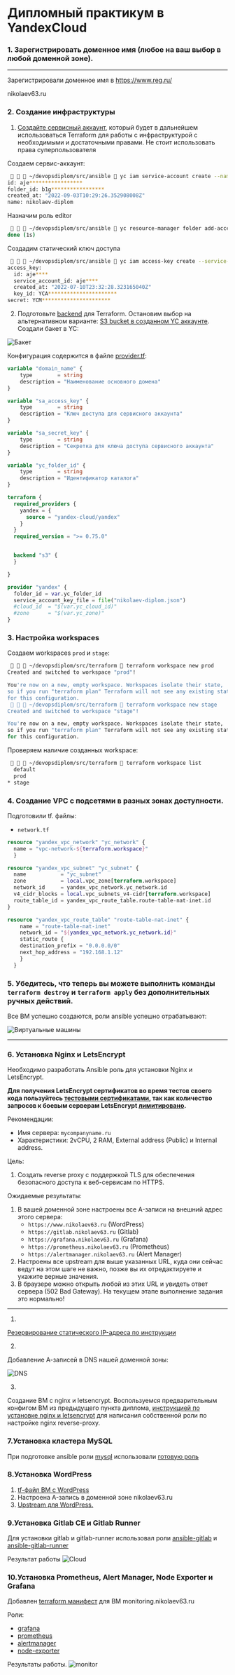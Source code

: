 # Дипломный практикум в YandexCloud

### 1. Зарегистрировать доменное имя (любое на ваш выбор в любой доменной зоне).

___

Зарегистрировали доменное имя в https://www.reg.ru/

nikolaev63.ru

### 2. Создание инфраструктуры

1. [Создайте сервисный аккаунт](https://cloud.yandex.ru/docs/iam/operations/sa/create), который будет в дальнейшем использоваться Terraform для работы с инфраструктурой с необходимыми и достаточными правами. Не стоит использовать права суперпользователя

Создаем сервис-аккаунт:
```bash
    ~/devopsdiplom/src/ansible  yc iam service-account create --name nikolaev-diplom 
id: aje*****************
folder_id: b1g*****************
created_at: "2022-09-03T10:29:26.352908008Z"
name: nikolaev-diplom

```
Назначим роль editor
```bash
    ~/devopsdiplom/src/ansible  yc resource-manager folder add-access-binding bb1g***************** --role editor --subject serviceAccount:aje*****************
done (1s)
```
Создадим статический ключ доступа
```bash
    ~/devopsdiplom/src/ansible  yc iam access-key create --service-account-name nikolaev-diplom
access_key:
  id: aje****
  service_account_id: aje****
  created_at: "2022-07-10T23:32:28.323165040Z"
  key_id: YCA**********************
secret: YCM**********************
```

2. Подготовьте [backend](https://www.terraform.io/docs/language/settings/backends/index.html) для Terraform. Остановим выбор на альтернативном варианте:  [S3 bucket в созданном YC аккаунте](https://cloud.yandex.ru/docs/storage/operations/buckets/create).
Создали бакет в YC:

![Бакет](src/screenshots/backend.png)

Конфигурация содержится в файле [provider.tf](./src/terraform/provider.tf):

```terraform
variable "domain_name" {
    type        = string
    description = "Наименование основного домена"
}

variable "sa_access_key" {
    type        = string
    description = "Ключ доступа для сервисного аккаунта"
}

variable "sa_secret_key" {
    type        = string
    description = "Секретка для ключа доступа сервисного аккаунта"
}

variable "yc_folder_id" {
    type        = string
    description = "Идентификатор каталога"
}

terraform {
  required_providers {
    yandex = {
      source = "yandex-cloud/yandex"
    }
  }
  required_version = ">= 0.75.0"


  backend "s3" {
  }

}

provider "yandex" {
  folder_id = var.yc_folder_id
  service_account_key_file = file("nikolaev-diplom.json")
  #cloud_id  = "$(var.yc_cloud_id)"
  #zone      = "$(var.yc_zone)"
}
```

### 3. Настройка workspaces 

Создаем workspaces `prod` и `stage`:

```bash 
    ~/devopsdiplom/src/terraform  terraform workspace new prod
Created and switched to workspace "prod"!

You're now on a new, empty workspace. Workspaces isolate their state,
so if you run "terraform plan" Terraform will not see any existing state
for this configuration.
    ~/devopsdiplom/src/terraform  terraform workspace new stage
Created and switched to workspace "stage"!

You're now on a new, empty workspace. Workspaces isolate their state,
so if you run "terraform plan" Terraform will not see any existing state
for this configuration.
```

Проверяем наличие созданных workspace:
```bash
    ~/devopsdiplom/src/terraform  terraform workspace list                                                                       
  default
  prod
* stage

```
</details>

### 4. Создание VPC с подсетями в разных зонах доступности.

Подготовили tf. файлы: 
* `network.tf`
```terraform
resource "yandex_vpc_network" "yc_network" {
  name = "vpc-network-${terraform.workspace}"
  }

resource "yandex_vpc_subnet" "yc_subnet" {
  name           = "yc_subnet"
  zone           = local.vpc_zone[terraform.workspace]
  network_id     = yandex_vpc_network.yc_network.id
  v4_cidr_blocks = local.vpc_subnets_v4-cidr[terraform.workspace]
  route_table_id = yandex_vpc_route_table.route-table-nat-inet.id
}

resource "yandex_vpc_route_table" "route-table-nat-inet" {
    name = "route-table-nat-inet"
    network_id = "${yandex_vpc_network.yc_network.id}"
    static_route {
    destination_prefix = "0.0.0.0/0"
    next_hop_address = "192.168.1.12"
    }
  }
```
</details>

### 5. Убедитесь, что теперь вы можете выполнить команды `terraform destroy` и `terraform apply` без дополнительных ручных действий.

Все ВМ успешно создаются, роли ansible успешно отрабатывают:

![Виртуальные машины](src/screenshots/VM.png)

---
### 6. Установка Nginx и LetsEncrypt

Необходимо разработать Ansible роль для установки Nginx и LetsEncrypt.

**Для получения LetsEncrypt сертификатов во время тестов своего кода пользуйтесь [тестовыми сертификатами](https://letsencrypt.org/docs/staging-environment/), так как количество запросов к боевым серверам LetsEncrypt [лимитировано](https://letsencrypt.org/docs/rate-limits/).**

Рекомендации:
  - Имя сервера: `mycompanyname.ru`
  - Характеристики: 2vCPU, 2 RAM, External address (Public) и Internal address.

Цель:

1. Создать reverse proxy с поддержкой TLS для обеспечения безопасного доступа к веб-сервисам по HTTPS.

Ожидаемые результаты:

1. В вашей доменной зоне настроены все A-записи на внешний адрес этого сервера:
    - `https://www.nikolaev63.ru` (WordPress)
    - `https://gitlab.nikolaev63.ru` (Gitlab)
    - `https://grafana.nikolaev63.ru` (Grafana)
    - `https://prometheus.nikolaev63.ru` (Prometheus)
    - `https://alertmanager.nikolaev63.ru` (Alert Manager)
2. Настроены все upstream для выше указанных URL, куда они сейчас ведут на этом шаге не важно, позже вы их отредактируете и укажите верные значения.
3. В браузере можно открыть любой из этих URL и увидеть ответ сервера (502 Bad Gateway). На текущем этапе выполнение задания это нормально!

___

1. 
[Резервирование статического IP-адреса по инструкции](https://cloud.yandex.ru/docs/vpc/operations/get-static-ip) 

2. 
Добавление А-записей в DNS нашей доменной зоны:

![DNS](src/screenshots/dns.png)

3. 
Создание ВМ с nginx и letsencrypt. Воспользуемся предварительным конфигом ВМ из предыдущего пункта диплома,
[инструкцией по установке nginx и letsencrypt](https://gist.github.com/mattiaslundberg/ba214a35060d3c8603e9b1ec8627d349) для написания собственной роли по настройке nginx reverse-proxy.

### 7.Установка кластера MySQL

При подготовке ansible роли [mysql](https://github.com/dsnikolaev13/devops-netology/tree/main/diplom/src/ansible/mysql) использовали [готовую роль](https://galaxy.ansible.com/geerlingguy/mysql)

### 8.Установка WordPress

1. [tf-файл ВМ с WordPress](./src/terraform/wordpress.tf)
2. Настроена A-запись в доменной зоне nikolaev63.ru
3. [Upstream для WordPress.](./src/ansible/nginx-proxy/templates/nginx-nikolaev63.j2)

### 9.Установка Gitlab CE и Gitlab Runner

Для установки gitlab и gitlab-runner использовал роли [ansible-gitlab](https://github.com/dsnikolaev13/devops-netology/tree/main/diplom/src/ansible/gitlab) и [ansible-gitlab-runner](https://github.com/dsnikolaev13/devops-netology/tree/main/diplom/src/ansible/gitlab-runner)

Результат работы
![Cloud](src/screenshots/Clouds.png)

### 10.Установка Prometheus, Alert Manager, Node Exporter и Grafana

Добавлен [terraform манифест](./src/terraform/monitoring.tf) для ВМ monitoring.nikolaev63.ru

Роли:
* [grafana](./src/ansible/grafana)
* [prometheus](./src/ansible/prometheus)
* [alertmanager](./src/ansible/alertmanager)
* [node-exporter](./src/ansible/node-exporter)

Результаты работы.
![monitor](src/screenshots/monitor.png)
